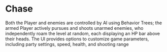 # Chase
 
Both the Player and enemies are controlled by AI using Behavior Trees; the armed Player actively pursues and shoots unarmed enemies, who independently roam the level at random, each displaying an HP bar above their heads. The UI provides options to customize game parameters, including party settings, speed, health, and shooting range
